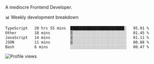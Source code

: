 A mediocre Frontend Developer.

📊 Weekly development breakdown
<!--START_SECTION:waka-->

```txt
TypeScript   20 hrs 55 mins  ████████████████████████░   95.91 %
Other        18 mins         ▒░░░░░░░░░░░░░░░░░░░░░░░░   01.45 %
JavaScript   14 mins         ▒░░░░░░░░░░░░░░░░░░░░░░░░   01.11 %
JSON         11 mins         ▒░░░░░░░░░░░░░░░░░░░░░░░░   00.88 %
Bash         6 mins          ░░░░░░░░░░░░░░░░░░░░░░░░░   00.47 %
```

<!--END_SECTION:waka-->

<img src="https://gpvc.arturio.dev/iqbalfasri" alt="Profile views"/>
